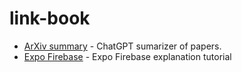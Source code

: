 # link-book
- [ArXiv summary](https://github.com/hunkimForks/chatgpt-arxiv-extension) - ChatGPT sumarizer of papers.
- [Expo Firebase](https://docs.expo.dev/guides/using-firebase/) - Expo Firebase explanation tutorial